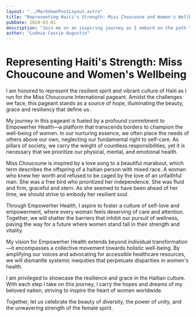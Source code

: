 ```yaml
---
layout: "../MarkdownPostLayout.astro"
title: "Representing Haiti's Strength: Miss Choucoune and Women's Wellbeing"
pubDate: 2024-03-01
description: "Join me on an inspiring journey as I embark on the path to the Miss Choucoune International pageant, a symbol of hope and resilience that shines a light on the rich cultural tapestry and indomitable spirit of Haiti. This pageant is more than just a contest; it is a platform for empowerment, a celebration of beauty, grace, and the unyielding strength that defines the Haitian people."
author: "Ludnie Cassie Augustin"
---
```


# Representing Haiti's Strength: Miss Choucoune and Women's Wellbeing

I am honored to represent the resilient spirit and vibrant culture of Haiti as I run for the Miss Choucoune International pageant. 
Amidst the challenges we face, this pageant stands as a source of hope, illuminating the beauty, grace and resiliency that define us. 

My journey in this pageant is fueled by a profound commitment to Empowerher Health—a platform that transcends borders to champion the well-being of women.
In our nurturing essence, we often place the needs of others above our own, neglecting our fundamental right to self-care.
As pillars of society, we carry the weight of countless responsibilities, yet it is necessary that we prioritize our physical, mental, and emotional health.

Miss Choucoune is inspired by a love song to a beautiful marabout, which term describes the offspring of a haitian person with mixed race.
A woman who knew her worth and refused to be caged by the love of an unfaithful man. She was a free bird who prioritized her independence. 
She was fluid and firm, graceful and stern. As she seemed to have been ahead of her time, we should strive to embody her resilient soul. 

Through Empowerher Health, I aspire to foster a culture of self-love and empowerment, where every woman feels deserving of care and attention.
Together, we will shatter the barriers that inhibit our pursuit of wellness, paving the way for a future where women stand tall in their strength and vitality.

My vision for Empowerher Health extends beyond individual transformation—it encompasses a collective movement towards holistic well-being.
By amplifying our voices and advocating for accessible healthcare resources, we will dismantle systemic inequities that perpetuate disparities in women's health.

I am privileged to showcase the resilience and grace in the Haitian culture. With each step I take on this journey, 
I carry the hopes and dreams of my beloved nation, striving to inspire the heart of women worldwide. 

Together, let us celebrate the beauty of diversity, the power of unity, and the unwavering strength of the female spirit.